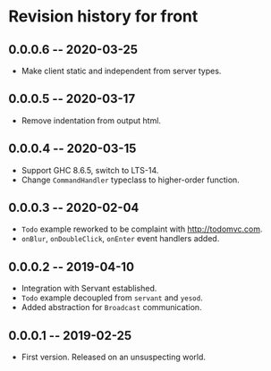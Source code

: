 # Revision history for front

## 0.0.0.6 -- 2020-03-25

* Make client static and independent from server types.

## 0.0.0.5 -- 2020-03-17

* Remove indentation from output html.

## 0.0.0.4 -- 2020-03-15

* Support GHC 8.6.5, switch to LTS-14.
* Change `CommandHandler` typeclass to higher-order function.

## 0.0.0.3 -- 2020-02-04

* `Todo` example reworked to be complaint with http://todomvc.com.
* `onBlur`, `onDoubleClick`, `onEnter` event handlers added.

## 0.0.0.2 -- 2019-04-10

* Integration with Servant established.
* `Todo` example decoupled from `servant` and `yesod`.
* Added abstraction for `Broadcast` communication.

## 0.0.0.1 -- 2019-02-25

* First version. Released on an unsuspecting world.
